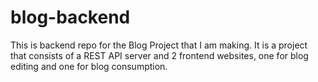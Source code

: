 # blog-backend
This is backend repo for the Blog Project that I am making. It is a project that consists of a REST API server and 2 frontend websites, one for blog editing and one for blog consumption. 
